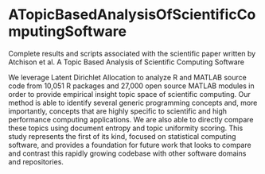 # ATopicBasedAnalysisOfScientificComputingSoftware
Complete results and scripts associated with the scientific paper written by Atchison et al. A Topic Based Analysis of Scientific Computing Software


We leverage Latent Dirichlet Allocation to analyze R and MATLAB source code from 10,051 R packages and 27,000 open source MATLAB modules in order to provide empirical insight topic space of scientific computing. Our method is able to identify several generic programming concepts and, more importantly, concepts that are highly specific to scientific and high performance computing applications. We are also able to directly compare these topics using document entropy and topic uniformity scoring. This study represents the first of its kind, focused on statistical computing software, and provides a foundation for future work that looks to compare and contrast this rapidly growing codebase with other software domains and repositories. 
